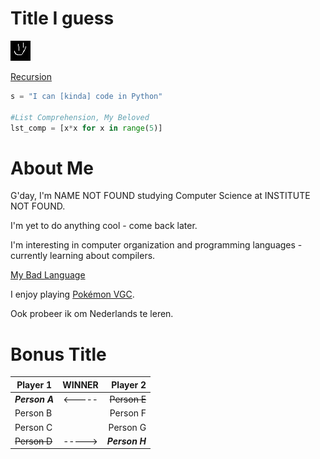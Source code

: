 Title I guess
=============

![Tim](OurHolyLordAndSavior.png)

[Recursion](https://ShackWoods.github.io)

```python
s = "I can [kinda] code in Python"

#List Comprehension, My Beloved
lst_comp = [x*x for x in range(5)]
```

# About Me

G'day, I'm NAME NOT FOUND studying Computer Science at INSTITUTE NOT FOUND.

I'm yet to do anything cool - come back later.

I'm interesting in computer organization and programming languages - currently learning about compilers.

[My Bad Language](https://github.com/ShackWoods/Programming-Language/blob/main/README.md)


I enjoy playing [Pokémon VGC](https://shackwoods.github.io/PKMN/VGC/).

Ook probeer ik om Nederlands te leren.

Bonus Title
===========

| **Player 1** | **WINNER** | **Player 2** |
|---|:---:|---:|
| ***Person A*** | <----- | ~~Person E~~ |
| Person B |  | Person F |
| Person C |  | Person G |
| ~~Person D~~ | -----> | ***Person H*** |
